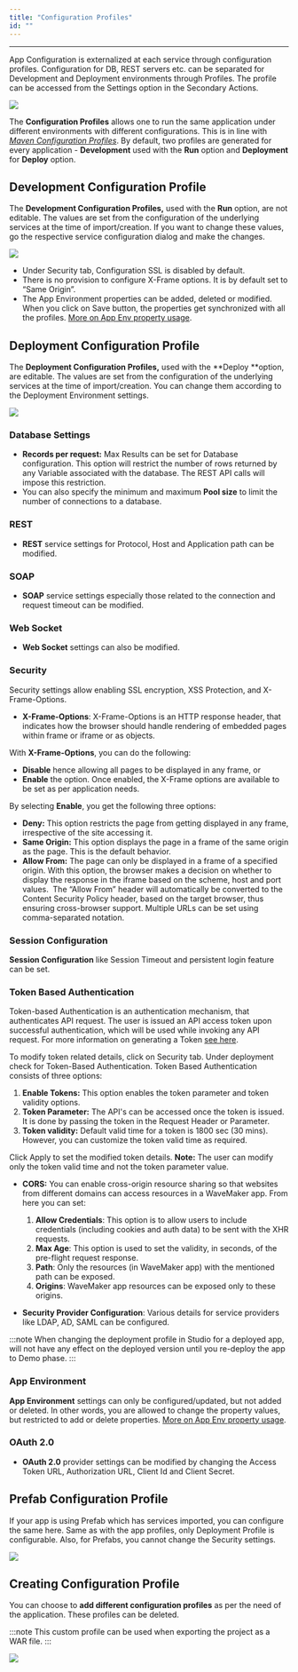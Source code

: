 ```yaml
---
title: "Configuration Profiles"
id: ""
---
```

---

App Configuration is externalized at each service through configuration profiles. Configuration for DB, REST servers etc. can be separated for Development and Deployment environments through Profiles. The profile can be accessed from the Settings option in the Secondary Actions.

[![](/learn/assets/config_settings.png)](/learn/assets/config_settings.png)

The **Configuration Profiles** allows one to run the same application under different environments with different configurations. This is in line with _[Maven Configuration Profiles](https://maven.apache.org/guides/mini/guide-building-for-different-environments.html)_. By default, two profiles are generated for every application - **Development** used with the **Run** option and **Deployment** for **Deploy** option.

## Development Configuration Profile

The **Development Configuration Profiles,** used with the **Run** option, are not editable. The values are set from the configuration of the underlying services at the time of import/creation. If you want to change these values, go the respective service configuration dialog and make the changes.

[![](/learn/assets/config_dev.png)](/learn/assets/config_dev.png)

- Under Security tab, Configuration SSL is disabled by default.
- There is no provision to configure X-Frame options. It is by default set to “Same Origin”.
- The App Environment properties can be added, deleted or modified. When you click on Save button, the properties get synchronized with all the profiles. [More on App Env property usage](/learn/how-tos/using-app-environment-properties/).

## Deployment Configuration Profile

The **Deployment Configuration Profiles,** used with the **Deploy **option, are editable. The values are set from the configuration of the underlying services at the time of import/creation. You can change them according to the Deployment Environment settings.

[![](/learn/assets/config_deploy.png)](/learn/assets/config_deploy.png)

### Database Settings

- **Records per request:** Max Results can be set for Database configuration. This option will restrict the number of rows returned by any Variable associated with the database. The REST API calls will impose this restriction.
- You can also specify the minimum and maximum **Pool size** to limit the number of connections to a database.

### REST
- **REST** service settings for Protocol, Host and Application path can be modified.

### SOAP
- **SOAP** service settings especially those related to the connection and request timeout can be modified.

### Web Socket
- **Web Socket** settings can also be modified.

### Security
Security settings allow enabling SSL encryption, XSS Protection, and X-Frame-Options.
- **X-Frame-Options**: X-Frame-Options is an HTTP response header, that indicates how the browser should handle rendering of embedded pages within frame or iframe or as objects. 

With **X-Frame-Options**, you can do the following: 
- **Disable** hence allowing all pages to be displayed in any frame, or
- **Enable** the option. Once enabled, the X-Frame options are available to be set as per application needs. 
    
By selecting **Enable**, you get the following three options:
- **Deny:** This option restricts the page from getting displayed in any frame, irrespective of the site accessing it.
- **Same Origin:** This option displays the page in a frame of the same origin as the page. This is the default behavior.
- **Allow From:** The page can only be displayed in a frame of a specified origin. With this option, the browser makes a decision on whether to display the response in the iframe based on the scheme, host and port values.  The “Allow From” header will automatically be converted to the Content Security Policy header, based on the target browser, thus ensuring cross-browser support. Multiple URLs can be set using comma-separated notation.

### Session Configuration
**Session Configuration** like Session Timeout and persistent login feature can be set.

### Token Based Authentication
Token-based Authentication is an authentication mechanism, that authenticates API request. The user is issued an API access token upon successful authentication, which will be used while invoking any API request. For more information on generating a Token [see here](/learn/app-development/app-security/token-based-authentication/). 

To modify token related details, click on Security tab. Under deployment check for Token-Based Authentication. Token Based Authentication consists of three options:
        
1. **Enable Tokens:** This option enables the token parameter and token validity options.
2. **Token Parameter:** The API's can be accessed once the token is issued. It is done by passing the token in the Request Header or Parameter.
3. **Token validity:** Default valid time for a token is 1800 sec (30 mins). However, you can customize the token valid time as required.

Click Apply to set the modified token details. **Note:** The user can modify only the token valid time and not the token parameter value.

- **CORS:** You can enable cross-origin resource sharing so that websites from different domains can access resources in a WaveMaker app. From here you can set:

    1. **Allow Credentials**: This option is to allow users to include credentials (including cookies and auth data) to be sent with the XHR requests.
    2. **Max Age**: This option is used to set the validity, in seconds, of the pre-flight request response.
    3. **Path**: Only the resources (in WaveMaker app) with the mentioned path can be exposed.
    4. **Origins**: WaveMaker app resources can be exposed only to these origins.

- **Security Provider Configuration**: Various details for service providers like LDAP, AD, SAML can be configured.

:::note
When changing the deployment profile in Studio for a deployed app, will not have any effect on the deployed version until you re-deploy the app to Demo phase.
:::

### App Environment
**App Environment** settings can only be configured/updated, but not added or deleted. In other words, you are allowed to change the property values, but restricted to add or delete properties. [More on App Env property usage](/learn/how-tos/using-app-environment-properties/).

### OAuth 2.0
- **OAuth 2.0** provider settings can be modified by changing the Access Token URL, Authorization URL, Client Id and Client Secret.

## Prefab Configuration Profile

If your app is using Prefab which has services imported, you can configure the same here. Same as with the app profiles, only Deployment Profile is configurable. Also, for Prefabs, you cannot change the Security settings.

[![](/learn/assets/config_prefab.png)](/learn/assets/config_prefab.png)

## Creating Configuration Profile

You can choose to **add different configuration profiles** as per the need of the application. These profiles can be deleted.

:::note
This custom profile can be used when exporting the project as a WAR file.
:::

[![](/learn/assets/config_custom.png)](/learn/assets/config_custom.png)

